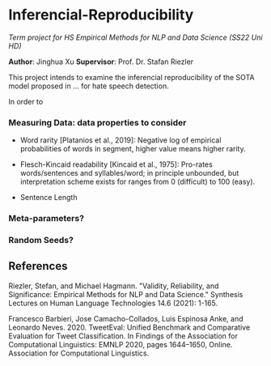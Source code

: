 # Inferencial-Reproducibility

_Term project for HS Empirical Methods for NLP and Data Science (SS22 Uni HD)_

**Author**: Jinghua Xu          **Supervisor**: Prof. Dr. Stafan Riezler

This project intends to examine the inferencial reproducibility of the SOTA model proposed in ... for hate speech detection. 

In order to 

### Measuring Data: data properties to consider

- Word rarity [Platanios et al., 2019]: Negative log of empirical probabilities of words in segment, higher value means higher rarity.

- Flesch-Kincaid readability [Kincaid et al., 1975]: Pro-rates words/sentences and syllables/word; in principle unbounded, but interpretation scheme exists for ranges from 0 (difficult) to 100 (easy).

- Sentence Length

### Meta-parameters?

### Random Seeds?

### 

## References

Riezler, Stefan, and Michael Hagmann. "Validity, Reliability, and Significance: Empirical Methods for NLP and Data Science." Synthesis Lectures on Human Language Technologies 14.6 (2021): 1-165.

Francesco Barbieri, Jose Camacho-Collados, Luis Espinosa Anke, and Leonardo Neves. 2020. TweetEval: Unified Benchmark and Comparative Evaluation for Tweet Classification. In Findings of the Association for Computational Linguistics: EMNLP 2020, pages 1644–1650, Online. Association for Computational Linguistics.
